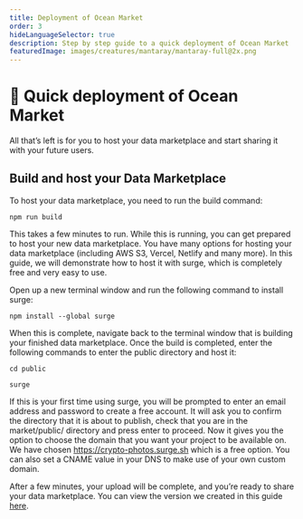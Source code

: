 ```yaml
---
title: Deployment of Ocean Market
order: 3
hideLanguageSelector: true
description: Step by step guide to a quick deployment of Ocean Market
featuredImage: images/creatures/mantaray/mantaray-full@2x.png
---
```


# 🔰 Quick deployment of Ocean Market

All that’s left is for you to host your data marketplace and start sharing it with your future users.

## **Build and host your Data Marketplace**

To host your data marketplace, you need to run the build command:

```
npm run build
```

This takes a few minutes to run. While this is running, you can get prepared to host your new data marketplace. You have many options for hosting your data marketplace (including AWS S3, Vercel, Netlify and many more). In this guide, we will demonstrate how to host it with surge, which is completely free and very easy to use.

Open up a new terminal window and run the following command to install surge:

```
npm install --global surge
```

When this is complete, navigate back to the terminal window that is building your finished data marketplace. Once the build is completed, enter the following commands to enter the public directory and host it:

```
cd public
```

```
surge
```

If this is your first time using surge, you will be prompted to enter an email address and password to create a free account. It will ask you to confirm the directory that it is about to publish, check that you are in the market/public/ directory and press enter to proceed. Now it gives you the option to choose the domain that you want your project to be available on. We have chosen https://crypto-photos.surge.sh which is a free option. You can also set a CNAME value in your DNS to make use of your own custom domain.

After a few minutes, your upload will be complete, and you’re ready to share your data marketplace. You can view the version we created in this guide [here](https://crypto-photos.surge.sh/).
